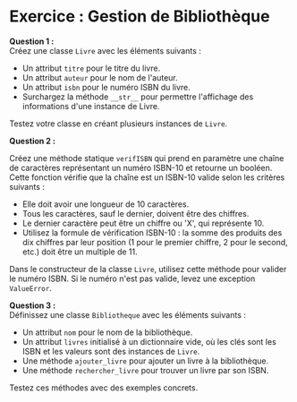 # Exercice : Gestion de Bibliothèque

**Question 1 :**  
Créez une classe `Livre` avec les éléments suivants :

- Un attribut `titre` pour le titre du livre.
- Un attribut `auteur` pour le nom de l'auteur.
- Un attribut `isbn` pour le numéro ISBN du livre.
- Surchargez la méthode `__str__` pour permettre l'affichage des informations d'une instance de Livre.

Testez votre classe en créant plusieurs instances de `Livre`.

**Question 2 :**  

Créez une méthode statique `verifISBN` qui prend en paramètre une chaîne de caractères représentant un numéro ISBN-10 et retourne un booléen. Cette fonction vérifie que la chaîne est un ISBN-10 valide selon les critères suivants :

- Elle doit avoir une longueur de 10 caractères.
- Tous les caractères, sauf le dernier, doivent être des chiffres.
- Le dernier caractère peut être un chiffre ou 'X', qui représente 10.
- Utilisez la formule de vérification ISBN-10 : la somme des produits des dix chiffres par leur position (1 pour le premier chiffre, 2 pour le second, etc.) doit être un multiple de 11.

Dans le constructeur de la classe `Livre`, utilisez cette méthode pour valider le numéro ISBN. Si le numéro n'est pas valide, levez une exception `ValueError`.

**Question 3 :**  
Définissez une classe `Bibliotheque` avec les éléments suivants :

- Un attribut `nom` pour le nom de la bibliothèque.
- Un attribut `livres` initialisé à un dictionnaire vide, où les clés sont les ISBN et les valeurs sont des instances de `Livre`.
- Une méthode `ajouter_livre` pour ajouter un livre à la bibliothèque.
- Une méthode `rechercher_livre` pour trouver un livre par son ISBN.

Testez ces méthodes avec des exemples concrets.

